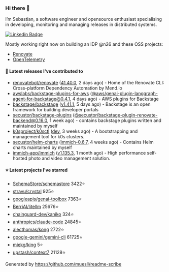 ### Hi there 👋

I’m Sebastian, a software engineer and opensource enthusiast specialising in developing, monitoring and managing releases in distributed systems.    

[![Linkedin Badge](https://img.shields.io/badge/-LinkedIn-blue?style=flat&logo=Linkedin&logoColor=white&link=https://www.linkedin.com/in/sebastian-poxhofer/)](https://www.linkedin.com/in/sebastian-poxhofer/)

Mostly working right now on building an IDP @n26 and these OSS projects:
- [Renovate](https://github.com/renovatebot/renovate)
- [OpenTelemetry](https://github.com/open-telemetry)



#### 🚀 Latest releases I've contributed to

- [renovatebot/renovate](https://github.com/renovatebot/renovate) ([41.40.0](https://github.com/renovatebot/renovate/releases/tag/41.40.0), 2 days ago) - Home of the Renovate CLI: Cross-platform Dependency Automation by Mend.io
- [awslabs/backstage-plugins-for-aws](https://github.com/awslabs/backstage-plugins-for-aws) ([@aws/genai-plugin-langgraph-agent-for-backstage@0.4.1](https://github.com/awslabs/backstage-plugins-for-aws/releases/tag/%40aws/genai-plugin-langgraph-agent-for-backstage%400.4.1), 4 days ago) - AWS plugins for Backstage
- [backstage/backstage](https://github.com/backstage/backstage) ([v1.41.1](https://github.com/backstage/backstage/releases/tag/v1.41.1), 5 days ago) - Backstage is an open framework for building developer portals
- [secustor/backstage-plugins](https://github.com/secustor/backstage-plugins) ([@secustor/backstage-plugin-renovate-backend@0.16.0](https://github.com/secustor/backstage-plugins/releases/tag/%40secustor/backstage-plugin-renovate-backend%400.16.0), 1 week ago) - contains backstage plugins written and maintained by myself
- [k0sproject/k0sctl](https://github.com/k0sproject/k0sctl) ([dev](https://github.com/k0sproject/k0sctl/releases/tag/dev), 3 weeks ago) - A bootstrapping and management tool for k0s clusters.
- [secustor/helm-charts](https://github.com/secustor/helm-charts) ([immich-0.6.7](https://github.com/secustor/helm-charts/releases/tag/immich-0.6.7), 4 weeks ago) - Contains Helm charts maintained by myself
- [immich-app/immich](https://github.com/immich-app/immich) ([v1.135.3](https://github.com/immich-app/immich/releases/tag/v1.135.3), 1 month ago) - High performance self-hosted photo and video management solution.

#### ⭐ Latest projects I've starred

- [SchemaStore/schemastore](https://github.com/SchemaStore/schemastore) 3422⭐
- [stravu/crystal](https://github.com/stravu/crystal) 925⭐
- [googleapis/genai-toolbox](https://github.com/googleapis/genai-toolbox) 7363⭐
- [BerriAI/litellm](https://github.com/BerriAI/litellm) 25676⭐
- [chainguard-dev/kaniko](https://github.com/chainguard-dev/kaniko) 324⭐
- [anthropics/claude-code](https://github.com/anthropics/claude-code) 24845⭐
- [alecthomas/kong](https://github.com/alecthomas/kong) 2722⭐
- [google-gemini/gemini-cli](https://github.com/google-gemini/gemini-cli) 61725⭐
- [miekg/king](https://github.com/miekg/king) 5⭐
- [upstash/context7](https://github.com/upstash/context7) 21128⭐



Generated by https://github.com/muesli/readme-scribe

